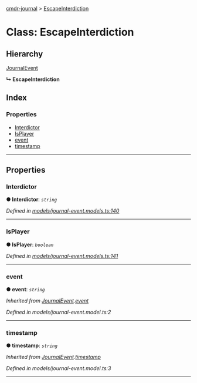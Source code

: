 [cmdr-journal](../README.md) > [EscapeInterdiction](../classes/escapeinterdiction.md)



# Class: EscapeInterdiction

## Hierarchy


 [JournalEvent](journalevent.md)

**↳ EscapeInterdiction**







## Index

### Properties

* [Interdictor](escapeinterdiction.md#interdictor)
* [IsPlayer](escapeinterdiction.md#isplayer)
* [event](escapeinterdiction.md#event)
* [timestamp](escapeinterdiction.md#timestamp)



---
## Properties
<a id="interdictor"></a>

###  Interdictor

**●  Interdictor**:  *`string`* 

*Defined in [models/journal-event.models.ts:140](https://github.com/chrisbruford/cmdr-journal/blob/52f6f4c/src/models/journal-event.models.ts#L140)*





___

<a id="isplayer"></a>

###  IsPlayer

**●  IsPlayer**:  *`boolean`* 

*Defined in [models/journal-event.models.ts:141](https://github.com/chrisbruford/cmdr-journal/blob/52f6f4c/src/models/journal-event.models.ts#L141)*





___

<a id="event"></a>

###  event

**●  event**:  *`string`* 

*Inherited from [JournalEvent](journalevent.md).[event](journalevent.md#event)*

*Defined in models/journal-event.model.ts:2*





___

<a id="timestamp"></a>

###  timestamp

**●  timestamp**:  *`string`* 

*Inherited from [JournalEvent](journalevent.md).[timestamp](journalevent.md#timestamp)*

*Defined in models/journal-event.model.ts:3*





___


